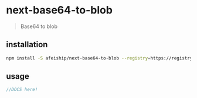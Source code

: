# next-base64-to-blob
> Base64 to blob

## installation
```bash
npm install -S afeiship/next-base64-to-blob --registry=https://registry.npm.taobao.org
```

## usage
```js
//DOCS here!
```
